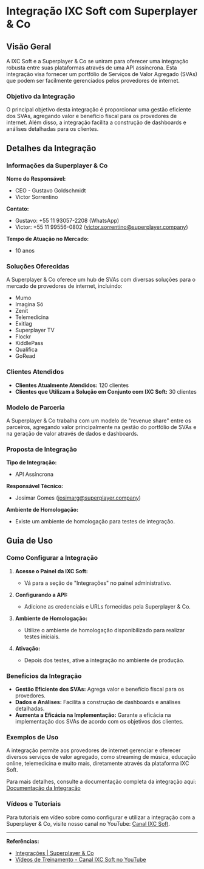 # Integração IXC Soft com Superplayer & Co

## Visão Geral

A IXC Soft e a Superplayer & Co se uniram para oferecer uma integração robusta entre suas plataformas através de uma API assíncrona. Esta integração visa fornecer um portfólio de Serviços de Valor Agregado (SVAs) que podem ser facilmente gerenciados pelos provedores de internet.

### Objetivo da Integração

O principal objetivo desta integração é proporcionar uma gestão eficiente dos SVAs, agregando valor e benefício fiscal para os provedores de internet. Além disso, a integração facilita a construção de dashboards e análises detalhadas para os clientes.

## Detalhes da Integração

### Informações da Superplayer & Co

**Nome do Responsável:**
- CEO - Gustavo Goldschmidt
- Victor Sorrentino

**Contato:**
- Gustavo: +55 11 93057-2208 (WhatsApp)
- Victor: +55 11 99556-0802 (victor.sorrentino@superplayer.company)

**Tempo de Atuação no Mercado:**
- 10 anos

### Soluções Oferecidas

A Superplayer & Co oferece um hub de SVAs com diversas soluções para o mercado de provedores de internet, incluindo:
- Mumo
- Imagina Só
- Zenit
- Telemedicina
- Exitlag
- Superplayer TV
- Flockr
- KiddlePass
- Qualifica
- GoRead

### Clientes Atendidos

- **Clientes Atualmente Atendidos:** 120 clientes
- **Clientes que Utilizam a Solução em Conjunto com IXC Soft:** 30 clientes

### Modelo de Parceria

A Superplayer & Co trabalha com um modelo de "revenue share" entre os parceiros, agregando valor principalmente na gestão do portfólio de SVAs e na geração de valor através de dados e dashboards.

### Proposta de Integração

**Tipo de Integração:** 
- API Assíncrona

**Responsável Técnico:**
- Josimar Gomes (josimarg@superplayer.company)

**Ambiente de Homologação:**
- Existe um ambiente de homologação para testes de integração.

## Guia de Uso

### Como Configurar a Integração

1. **Acesse o Painel da IXC Soft:**
   - Vá para a seção de "Integrações" no painel administrativo.

2. **Configurando a API:**
   - Adicione as credenciais e URLs fornecidas pela Superplayer & Co.

3. **Ambiente de Homologação:**
   - Utilize o ambiente de homologação disponibilizado para realizar testes iniciais.

4. **Ativação:**
   - Depois dos testes, ative a integração no ambiente de produção.

### Benefícios da Integração

- **Gestão Eficiente dos SVAs:** Agrega valor e benefício fiscal para os provedores.
- **Dados e Análises:** Facilita a construção de dashboards e análises detalhadas.
- **Aumenta a Eficácia na Implementação:** Garante a eficácia na implementação dos SVAs de acordo com os objetivos dos clientes.

### Exemplos de Uso

A integração permite aos provedores de internet gerenciar e oferecer diversos serviços de valor agregado, como streaming de música, educação online, telemedicina e muito mais, diretamente através da plataforma IXC Soft.

Para mais detalhes, consulte a documentação completa da integração aqui: [Documentação da Integração](https://wiki.ixcsoft.com.br/pt-br/home)

### Vídeos e Tutoriais

Para tutoriais em vídeo sobre como configurar e utilizar a integração com a Superplayer & Co, visite nosso canal no YouTube: [Canal IXC Soft](https://youtube.com/@ixcsoft?si=ttPB4ZyUpmDKkwdx).

---

**Referências:**
- [Integrações | Superplayer & Co](https://wiki.ixcsoft.com.br/pt-br/home)
- [Vídeos de Treinamento - Canal IXC Soft no YouTube](https://youtube.com/@ixcsoft?si=ttPB4ZyUpmDKkwdx)